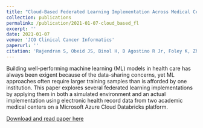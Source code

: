 ```yaml
---
title: "Cloud-Based Federated Learning Implementation Across Medical Centers"
collection: publications
permalink: /publication/2021-01-07-cloud_based_fl
excerpt: ''
date: 2021-01-07
venue: 'JCO Clinical Cancer Informatics'
paperurl: ''
citation: 'Rajendran S, Obeid JS, Binol H, D Agostino R Jr, Foley K, Zhang W, Austin P, Brakefield J, Gurcan MN, Topaloglu U. Cloud-Based Federated Learning Implementation Across Medical Centers. JCO Clin Cancer Inform. 2021 Jan;5:1-11. doi: 10.1200/CCI.20.00060. PMID: 33411624; PMCID: PMC8140794.'
---
```


Building well-performing machine learning (ML) models in health care has always been exigent because of the data-sharing concerns, yet ML approaches often require larger training samples than is afforded by one institution. This paper explores several federated learning implementations by applying them in both a simulated environment and an actual implementation using electronic health record data from two academic medical centers on a Microsoft Azure Cloud Databricks platform.


[Download and read paper here](http://surajraj99.github.io/files/pubs/cloud_based_fl.pdf)


<!-- Rajendran S, Topaloglu U. Extracting Smoking Status from Electronic Health Records Using NLP and Deep Learning. AMIA Jt Summits Transl Sci Proc. 2020 May 30;2020:507-516. PMID: 32477672; PMCID: PMC7233082. -->